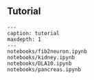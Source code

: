 ## Tutorial

```{toctree}
---
caption: tutorial
maxdepth: 1
---
notebooks/fib2neuron.ipynb
notebooks/kidney.ipynb
notebooks/DLA10.ipynb
notebooks/pancreas.ipynb
```
